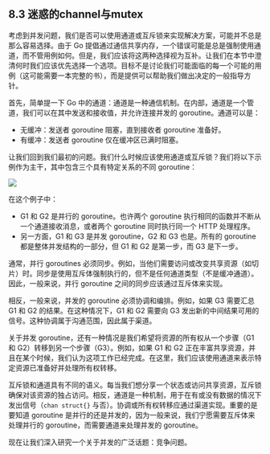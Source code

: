 ## 8.3 迷惑的channel与mutex

考虑到并发问题，我们是否可以使用通道或互斥锁来实现解决方案，可能并不总是那么容易选择。由于 Go 提倡通过通信共享内存，一个错误可能是总是强制使用通道，而不管用例如何。但是，我们应该将这两种选择视为互补。让我们在本节中澄清何时我们应该优先选择一个选项。目标不是讨论我们可能面临的每一个可能的用例（这可能需要一本完整的书），而是提供可以帮助我们做出决定的一般指导方针。

首先，简单提一下 Go 中的通道：通道是一种通信机制。在内部，通道是一个管道，我们可以在其中发送和接收值，并允许连接并发的 goroutine。通道可以是：

* 无缓冲：发送者 goroutine 阻塞，直到接收者 goroutine 准备好。
* 有缓冲：发送者 goroutine 仅在缓冲区已满时阻塞。

让我们回到我们最初的问题。我们什么时候应该使用通道或互斥锁？我们将以下示例作为主干，其中包含三个具有特定关系的不同 goroutine：

![](https://img.exciting.net.cn/49.png)

在这个例子中：

* G1 和 G2 是并行的 goroutine。也许两个 goroutine 执行相同的函数并不断从一个通道接收消息，或者两个 goroutine 同时执行同一个 HTTP 处理程序。
* 另一方面，G1 和 G3 是并发 goroutine，G2 和 G3 也是。所有的 goroutine 都是整体并发结构的一部分，但 G1 和 G2 是第一步，而 G3 是下一步。

通常，并行 goroutines 必须同步。例如，当他们需要访问或改变共享资源（如切片）时。同步是使用互斥体强制执行的，但不是任何通道类型（不是缓冲通道）。因此，一般来说，并行 goroutine 之间的同步应该通过互斥体来实现。

相反，一般来说，并发的 goroutine 必须协调和编排。例如，如果 G3 需要汇总 G1 和 G2 的结果。在这种情况下，G1 和 G2 需要向 G3 发出新的中间结果可用的信号。这种协调属于沟通范围，因此属于渠道。

关于并发 goroutine，还有一种情况是我们希望将资源的所有权从一个步骤（G1 和 G2）转移到另一个步骤（G3）。例如，如果 G1 和 G2 正在丰富共享资源，并且在某个时候，我们认为这项工作已经完成。在这里，我们应该使用通道来表示特定资源已准备好并处理所有权转移。

互斥锁和通道具有不同的语义。每当我们想分享一个状态或访问共享资源，互斥锁确保对该资源的独占访问。相反，通道是一种机制，用于在有或没有数据的情况下发出信号（`chan struct{}` 与否）。协调或所有权转移应通过渠道实现。重要的是要知道 goroutine 是并行的还是并发的，因为一般来说，我们宁愿需要互斥体来处理并行的 
goroutine，而需要通道来处理并发的 goroutine。

现在让我们深入研究一个关于并发的广泛话题：竞争问题。
